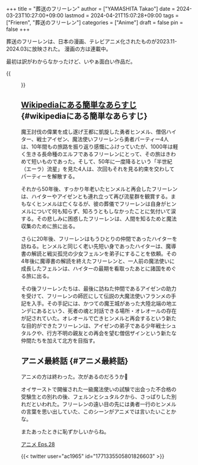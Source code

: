 +++
title = "葬送のフリーレン"
author = ["YAMASHITA Takao"]
date = 2024-03-23T10:27:00+09:00
lastmod = 2024-04-21T15:07:28+09:00
tags = ["Frieren", "葬送のフリーレン"]
categories = ["Anime"]
draft = false
pin = false
+++

葬送のフリーレンは、日本の漫画、テレビアニメ化されたものが2023.11-2024.03に放映された。
漫画の方は連載中。

最初は訳がわからなかったけど、いやぁ面白い作品だ。

{{<figure src="/images/frieren.jpg" width="50%" height="50%">}}


## [Wikipediaにある簡単なあらすじ](https://ja.wikipedia.org/wiki/%E8%91%AC%E9%80%81%E3%81%AE%E3%83%95%E3%83%AA%E3%83%BC%E3%83%AC%E3%83%B3) {#wikipediaにある簡単なあらすじ}

魔王討伐の偉業を成し遂げ王都に凱旋した勇者ヒンメル、僧侶ハイター、戦士アイゼン、魔法使いフリーレンら勇者パーティー4人は、10年間もの旅路を振り返り感慨にふけっていたが、1000年は軽く生きる長命種のエルフであるフリーレンにとって、その旅はきわめて短いものであった。そして、50年に一度降るという「半世紀（エーラ）流星」を見た4人は、次回もそれを見る約束を交わしてパーティーを解散する。

それから50年後、すっかり年老いたヒンメルと再会したフリーレンは、ハイターやアイゼンとも連れ立って再び流星群を観賞する。まもなくヒンメルは亡くなるが、彼の葬儀でフリーレンは自身がヒンメルについて何も知らず、知ろうともしなかったことに気付いて涙する。その悲しみに困惑したフリーレンは、人間を知るためと魔法収集のために旅に出る。

さらに20年後、フリーレンはもうひとりの仲間であったハイターを訪ねる。ヒンメルと同じく老い先短い身であったハイターは、魔導書の解読と戦災孤児の少女フェルンを弟子にすることを依頼。その4年後に魔導書の解読を終えたフリーレンと、一人前の魔法使いに成長したフェルンは、ハイターの最期を看取ったあとに諸国をめぐる旅に出る。

その後フリーレンたちは、最後に訪ねた仲間であるアイゼンの助力を受けて、フリーレンの師匠にして伝説の大魔法使いフランメの手記を入手。その手記には、かつての魔王城があった大陸北端の地エンデにあるという、死者の魂と対話できる場所・オレオールの存在が記されていた。オレオールで亡きヒンメルと再会するという新たな目的ができたフリーレンは、アイゼンの弟子である少年戦士シュタルクや、行方不明の親友との再会を望む僧侶ザインという新たな仲間たちを加えて北方を目指す。


## アニメ最終話 {#アニメ最終話}

アニメの方は終わった。次があるのだろうか🤔

オイサーストで開催された一級魔法使いの試験で出会った不合格の受験生との別れの後、フェルンとシュタルクから、さっぱりした別れだといわれた。フリーレンの遠い目の先には勇者一行のヒンメルの言葉を思い出していた、このシーンがアニメでは言いたいことかな。

またあったときに恥ずかしいからね。

[アニメ Eps.28](https://watch.amazon.co.jp/detail?gti=amzn1.dv.gti.c74f9d3b-74ad-4853-b591-742901681ec0&territory=JP&ref_=share_mac_season&r=web)

{{< twitter user="ac1965" id="1771335505801826603" >}}
